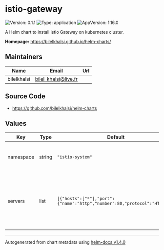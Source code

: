 # istio-gateway

![Version: 0.1.1](https://img.shields.io/badge/Version-0.1.1-informational?style=flat-square) ![Type: application](https://img.shields.io/badge/Type-application-informational?style=flat-square) ![AppVersion: 1.16.0](https://img.shields.io/badge/AppVersion-1.16.0-informational?style=flat-square)

A Helm chart to install istio Gateway on kubernetes cluster.

**Homepage:** <https://bilelkhalsi.github.io/helm-charts/>

## Maintainers

| Name | Email | Url |
| ---- | ------ | --- |
| bilelkhalsi | bilel_khalsi@live.fr |  |

## Source Code

* <https://github.com/bilelkhalsi/helm-charts>

## Values

| Key | Type | Default | Description |
|-----|------|---------|-------------|
| namespace | string | `"istio-system"` | Namespace to install istio gateway. by default it's set to `istio-system` |
| servers | list | `[{"hosts":["*"],"port":{"name":"http","number":80,"protocol":"HTTP"}}]` | This needs to be a valid istio gateway configuration.For further gateway configuration, take a look in [istio documentation](https://istio.io/latest/docs/concepts/traffic-management/#gateways) |

----------------------------------------------
Autogenerated from chart metadata using [helm-docs v1.4.0](https://github.com/norwoodj/helm-docs/releases/v1.4.0)